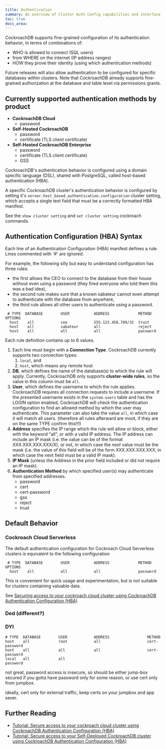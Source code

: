 ```yaml
---
title: Authentication
summary: An overview of Cluster Auth Config capabilities and interface syntax
toc: true
docs_area:
---
```


CockroachDB supports fine-grained configuration of its authentication behavior, in terms of combinations of: 

- WHO is allowed to connect (SQL users)
- from WHERE on the internet (IP address ranges)
- HOW they prove their identity (using which authentication methods)

Future releases will also allow authentication to be configured for specific databases within clusters. Note that CockroachDB already supports fine-grained authorization at the database and table level via permissions grants.


## Currently supported authentication methods by product

- <b>CockroachDB Cloud</b>
	- password
- <b>Self-Hosted CockroachDB</b>
	- password
	- certificate (TLS client certificate)
- <b>Self-Hosted CockroachDB Enterprise</b>
	- password
	- certificate (TLS client certificate)
	- GSS


CockroachDB's authentication behavior is configured using a domain specific language (DSL), shared with PostgreSQL, called host-based authentication (HBA).

A specific CockroachDB cluster's authentication behavior is configured by setting it's `server.host_based_authentication.configuration` cluster setting, which accepts a single text field that must be a correctly formatted HBA manifest.

See the `show cluster setting` and `set cluster setting` cockroach commands.


## Authentication Configuration (HBA) Syntax

Each line of an Authentication Configuration (HBA) manifest defines a rule.
Lines commented with '#' are ignored.

For example, the following silly but easy to understand configuration has three rules:

- the first allows the CEO to connect to the database from their house without even using a password (they fired everyone who told them this was a bad idea),
- the second rule makes sure that a known sabateur cannot even attempt to authenticate with the database from anywhere,
- the third rule allows all other users to authenticate using a password.


```
 # TYPE  DATABASE        USER           ADDRESS             METHOD       OPTIONS
  host    all            ceo            555.123.456.789/32  trust
  host    all            sabateur       all                 reject
  host    all            all            all                 password
```

Each rule definition contains <i>up to</i> 6 values.

1. Each line must begin with a <b>Connection Type</b>. CockroachDB currently supports two connection types:
	1. `local`, and
	1. `host`, which means any remote host
1. <b>DB</b>, which defines the name of the database(s) to which the rule will apply. Currently, CockroachDB only supports <b>cluster-wide rules</b>, so the value in this column must be `all`.
1. <b>User</b>, which defines the username to which the rule applies. CockroachDB requires all connection requests to include a username. If the presented username exists in the `system.users` table and has the LOGIN option enabled, CockroachDB will check the authentication configuration to find an allowed method by which the user may authenticate. This parameter can also take the value `all`, in which case it will match all users. (therefore all rules afterward are moot, if they are on the same TYPE confirm this!!!)
1. <b>Address</b> specifies the IP range which the rule will allow or block, either with the keyword "all", or with a valid IP address. The IP address can include an IP mask (i.e. the value can be of the format XXX.XXX.XXX.XXX/X), or not, in which case the <i>next</i> value must be the mask (i.e. the value of this field will be of the form XXX.XXX.XXX.XXX, in which case the next field must be a valid IP mask).
1. <b>IP Mask</b> (unless the Address in the prior field included or did not require an IP mask).
1. <b>Authentication Method</b> by which specified user(s) may authenticate from specified addresses. 
	- password
	- cert
	- cert-password
	- gss
	- reject
	- trust



## Default Behavior

### Cockroach Cloud Serverless

The default authentication configuration for Cockroach Cloud Serverless clusters is equivalent to the following configuration

```
 # TYPE  DATABASE        USER           ADDRESS             METHOD       OPTIONS
  host    all            all            all                 password

```

This is convenient for quick usage and experimentation, but is not suitable for clusters containing valuable data.

See [Securing access to your cockroach cloud cluster using CockroachDB Authentication Configuration (HBA)](hba-simple-cloud-tutorial)

### Ded (different?)

### DYI

```
# TYPE  DATABASE        USER            ADDRESS                 METHOD
host    all             root            all                     cert-password
host    all             all             all                     cert-password
local   all             all                                     password
```


not great, password access is insecure, so should be either jump-box secured if you gotta have password only for some reason, or use cert only from jumpbox.

ideally, cert only for external traffic, keep certs on your jumpbox and app sever.


## Further Reading


- [Tutorial: Secure access to your cockroach cloud cluster using CockroachDB Authentication Configuration (HBA)](hba-simple-cloud-tutorial)
- [Tutorial: Secure access to your Self-Deployed CockroachDB cluster using CockroachDB Authentication Configuration (HBA)](hba-simple-cloud-tutorial)


